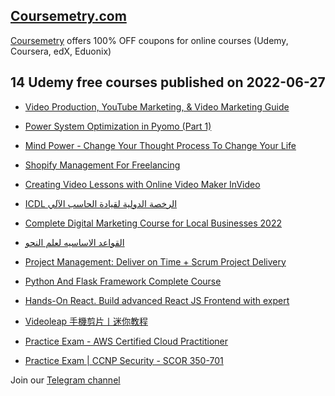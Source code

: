 ## [**Coursemetry.com**](https://coursemetry.com/)

[Coursemetry](https://coursemetry.com/) offers 100% OFF coupons for online courses (Udemy, Coursera, edX, Eduonix)

## **14 Udemy free courses published on 2022-06-27**

* [Video Production, YouTube Marketing, & Video Marketing Guide](https://coursemetry.com/video-production-youtube-marketing-video-marketing-guide/)

* [Power System Optimization in Pyomo (Part 1)](https://coursemetry.com/power-system-optimization-in-pyomo-part-1/)

* [Mind Power - Change Your Thought Process To Change Your Life](https://coursemetry.com/mind-power-change-your-thought-process-to-change-your-life/)

* [Shopify Management For Freelancing](https://coursemetry.com/shopify-management-for-freelancing/)

* [Creating Video Lessons with Online Video Maker InVideo](https://coursemetry.com/creating-video-lessons-with-online-video-maker-invideo/)

* [ICDL الرخصة الدولية لقيادة الحاسب الآلي](https://coursemetry.com/icdl-%d8%a7%d9%84%d8%b1%d8%ae%d8%b5%d8%a9-%d8%a7%d9%84%d8%af%d9%88%d9%84%d9%8a%d8%a9-%d9%84%d9%82%d9%8a%d8%a7%d8%af%d8%a9-%d8%a7%d9%84%d8%ad%d8%a7%d8%b3%d8%a8-%d8%a7%d9%84%d8%a2%d9%84%d9%8a/)

* [Complete Digital Marketing Course for Local Businesses 2022](https://coursemetry.com/complete-digital-marketing-course-for-local-businesses-2022/)

* [القواعد الاساسيه لعلم النحو](https://coursemetry.com/%d8%a7%d9%84%d9%82%d9%88%d8%a7%d8%b9%d8%af-%d8%a7%d9%84%d8%a7%d8%b3%d8%a7%d8%b3%d9%8a%d9%87-%d9%84%d8%b9%d9%84%d9%85-%d8%a7%d9%84%d9%86%d8%ad%d9%88/)

* [Project Management: Deliver on Time + Scrum Project Delivery](https://coursemetry.com/project-management-deliver-on-time-scrum-project-delivery/)

* [Python And Flask Framework Complete Course](https://coursemetry.com/python-and-flask-framework-complete-course/)

* [Hands-On React. Build advanced React JS Frontend with expert](https://coursemetry.com/hands-on-react-build-advanced-react-js-frontend-with-expert/)

* [Videoleap 手機剪片丨迷你教程](https://coursemetry.com/videoleap-%e6%89%8b%e6%a9%9f%e5%89%aa%e7%89%87%e4%b8%a8%e8%bf%b7%e4%bd%a0%e6%95%99%e7%a8%8b/)

* [Practice Exam - AWS Certified Cloud Practitioner](https://coursemetry.com/practice-exam-aws-certified-cloud-practitioner/)

* [Practice Exam | CCNP Security - SCOR 350-701](https://coursemetry.com/practice-exam-ccnp-security-scor-350-701/)


Join our [Telegram channel](https://t.me/coursemetry)